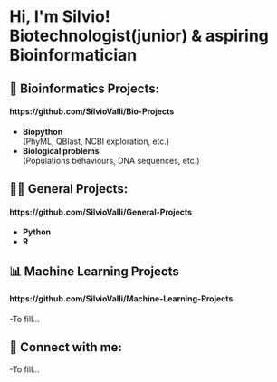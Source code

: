 <h1>Hi, I'm Silvio! <br/><a>Biotechnologist</a>(junior) & aspiring Bioinformatician

<h2>🔬 Bioinformatics Projects: </h2> 
<h4>https://github.com/SilvioValli/Bio-Projects</h4>
<ul>
  <li><b>Biopython</b></li> (PhyML, QBlast, NCBI exploration, etc.)
  <li><b>Biological problems</b></li> (Populations behaviours, DNA sequences, etc.)
</ul>

  
<h2>👨‍💻 General Projects:</h2>
<h4>https://github.com/SilvioValli/General-Projects</h4>
<ul>
  <li><b>Python</b></li>
  <li><b>R</b></li>
</ul>


<h2>📊 Machine Learning Projects</h2>
<h4>https://github.com/SilvioValli/Machine-Learning-Projects</h4>
-To fill...

<h2> 🤳 Connect with me:</h2>
-To fill...

<!--[<img align="left" alt="JoshMadakor | YouTube" width="22px" src="https://cdn.jsdelivr.net/npm/simple-icons@v3/icons/youtube.svg" />][youtube]
[<img align="left" alt="JoshMadakor | Twitter" width="22px" src="https://cdn.jsdelivr.net/npm/simple-icons@v3/icons/twitter.svg" />][twitter]
[<img align="left" alt="JoshMadakor | LinkedIn" width="22px" src="https://cdn.jsdelivr.net/npm/simple-icons@v3/icons/linkedin.svg" />][linkedin]
[<img align="left" alt="JoshMadakor | Instagram" width="22px" src="https://cdn.jsdelivr.net/npm/simple-icons@v3/icons/instagram.svg" />][instagram]

[twitter]: https://twitter.com/joshmadakor
[youtube]: https://www.youtube.com/c/joshmadakor
[instagram]: https://www.instagram.com/joshmadakor/
[linkedin]: https://linkedin.com/in/joshmadakor
-->
<!--
**joshmadakor1/joshmadakor1** is a ✨ _special_ ✨ repository because its `README.md` (this file) appears on your GitHub profile.

Here are some ideas to get you started:

- 🔭 I’m currently working on ...
- 🌱 I’m currently learning ...
- 👯 I’m looking to collaborate on ...
- 🤔 I’m looking for help with ...
- 💬 Ask me about ...
- 📫 How to reach me: ...
- 😄 Pronouns: ...
- ⚡ Fun fact: ...
-->
